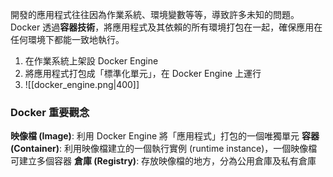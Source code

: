 
開發的應用程式往往因為作業系統、環境變數等等，導致許多未知的問題。Docker 透過**容器技術**，將應用程式及其依賴的所有環境打包在一起，確保應用在任何環境下都能一致地執行。
1. 在作業系統上架設 Docker Engine
2. 將應用程式打包成「標準化單元」，在 Docker Engine 上運行
3.  ![[docker_engine.png|400]]
### Docker 重要觀念
**映像檔 (Image)**: 利用 Docker Engine 將「應用程式」打包的一個唯獨單元
**容器 (Container)**: 利用映像檔建立的一個執行實例 (runtime instance)，一個映像檔可建立多個容器
**倉庫 (Registry)**: 存放映像檔的地方，分為公用倉庫及私有倉庫